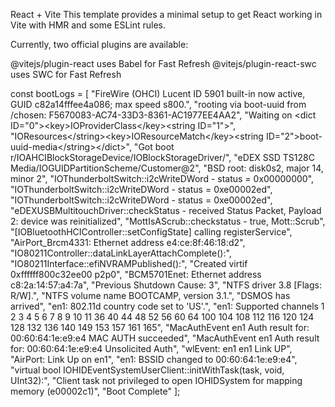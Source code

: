 React + Vite
This template provides a minimal setup to get React working in Vite with HMR and some ESLint rules.

Currently, two official plugins are available:

@vitejs/plugin-react uses Babel for Fast Refresh
@vitejs/plugin-react-swc uses SWC for Fast Refresh


const bootLogs = [
  "FireWire (OHCI) Lucent ID 5901 built-in now active, GUID c82a14fffee4a086; max speed s800.",
  "rooting via boot-uuid from /chosen: F5670083-AC74-33D3-8361-AC1977EE4AA2",
  "Waiting on &lt;dict ID=&quot;0&quot;&gt;&lt;key&gt;IOProviderClass&lt;/key&gt;&lt;string ID=&quot;1&quot;&gt;",
  "IOResources&lt;/string&gt;&lt;key&gt;IOResourceMatch&lt;/key&gt;&lt;string ID=&quot;2&quot;&gt;boot-uuid-media&lt;/string&gt;&lt;/dict&gt;",
  "Got boot r/IOAHCIBlockStorageDevice/IOBlockStorageDriver/",
  "eDEX SSD TS128C Media/IOGUIDPartitionScheme/Customer@2",
  "BSD root: disk0s2, major 14, minor 2",
  "IOThunderboltSwitch::i2cWriteDWord - status = 0x00000000",
  "IOThunderboltSwitch::i2cWriteDWord - status = 0xe00002ed",
  "IOThunderboltSwitch::i2cWriteDWord - status = 0xe00002ed",
  "eDEXUSBMultitouchDriver::checkStatus - received Status Packet, Payload 2: device was reinitialized",
  "MottIsAScrub::checkstatus - true, Mott::Scrub",
  "[IOBluetoothHCIController::setConfigState] calling registerService",
  "AirPort_Brcm4331: Ethernet address e4:ce:8f:46:18:d2",
  "IO80211Controller::dataLinkLayerAttachComplete():",
  "IO80211Interface::efiNVRAMPublished():",
  "Created virtif 0xffffff800c32ee00 p2p0",
  "BCM5701Enet: Ethernet address c8:2a:14:57:a4:7a",
  "Previous Shutdown Cause: 3",
  "NTFS driver 3.8 [Flags: R/W].",
  "NTFS volume name BOOTCAMP, version 3.1.",
  "DSMOS has arrived",
  "en1: 802.11d country code set to &#039;US&#039;.",
  "en1: Supported channels 1 2 3 4 5 6 7 8 9 10 11 36 40 44 48 52 56 60 64 100 104 108 112 116 120 124 128 132 136 140 149 153 157 161 165", 
  "MacAuthEvent en1   Auth result for: 00:60:64:1e:e9:e4  MAC AUTH succeeded",
  "MacAuthEvent en1   Auth result for: 00:60:64:1e:e9:e4 Unsolicited  Auth",
  "wlEvent: en1 en1 Link UP",
  "AirPort: Link Up on en1",
  "en1: BSSID changed to 00:60:64:1e:e9:e4",
  "virtual bool IOHIDEventSystemUserClient::initWithTask(task, void, UInt32):",
  "Client task not privileged to open IOHIDSystem for mapping memory (e00002c1)",
  "Boot Complete"
];